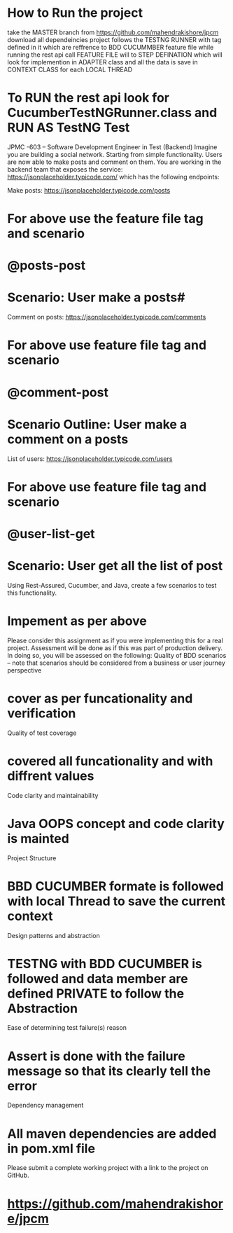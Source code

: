 # How to Run the project
take the MASTER branch from https://github.com/mahendrakishore/jpcm
download all dependeincies
project follows the TESTNG RUNNER with tag defined in it which are reffrence to BDD CUCUMMBER feature file
while running the rest api call FEATURE FILE will to STEP DEFINATION which will look for implemention in ADAPTER class and all the data is save in CONTEXT CLASS for each LOCAL THREAD

# To RUN the rest api look for CucumberTestNGRunner.class and RUN AS TestNG Test
 
 JPMC -603 – Software Development Engineer in Test (Backend)
Imagine you are building a social network. Starting from simple functionality. Users are now able to make posts and comment on them. 
You are working in the backend team that exposes the service: https://jsonplaceholder.typicode.com/ which has the following endpoints:

Make posts: https://jsonplaceholder.typicode.com/posts
# For above use the feature file tag and scenario
# @posts-post
# Scenario: User make a  posts#

Comment on posts: https://jsonplaceholder.typicode.com/comments
# For above use feature file tag and scenario
# @comment-post
# Scenario Outline: User make a  comment on a posts
  
List of users: https://jsonplaceholder.typicode.com/users
# For above use feature file tag and scenario
# @user-list-get
# Scenario: User get all the list of post  

Using Rest-Assured, Cucumber, and Java, create a few scenarios to test this functionality.
# Impement as per above

Please consider this assignment as if you were implementing this for a real project. Assessment will be done as if this was part of production delivery. In doing so, you will be assessed on the following:
Quality of BDD scenarios – note that scenarios should be considered from a business or user journey perspective
# cover as per funcationality and verification

Quality of test coverage 
# covered all funcationality and with diffrent values

Code clarity and maintainability
# Java OOPS concept and code clarity is mainted 

Project Structure
# BBD CUCUMBER formate is followed with local Thread to save the current context

Design patterns and abstraction
# TESTNG with BDD CUCUMBER is followed and data member are defined PRIVATE to follow the Abstraction

Ease of determining test failure(s) reason
# Assert is done with the failure message so that its clearly tell the error

Dependency management
# All maven dependencies are added in pom.xml file

Please submit a complete working project with a link to the project on GitHub.
# https://github.com/mahendrakishore/jpcm
